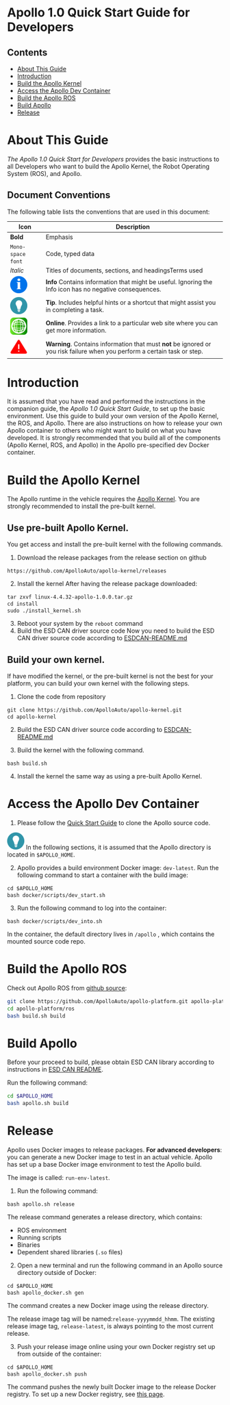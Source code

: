 # Apollo 1.0 Quick Start Guide for Developers

## Contents


* [About This Guide](#about-this-guide)
* [Introduction](#introduction)
* [Build the Apollo Kernel](#build-the-apollo-kernel)
* [Access the Apollo Dev Container](#access-the-apollo-dev-container)
* [Build the Apollo ROS](#build-the-apollo-ros)
* [Build Apollo](#build-apollo)
* [Release](#release)



# About This Guide

*The Apollo 1.0 Quick Start for Developers* provides the basic instructions to all Developers who want to build the Apollo Kernel, the Robot Operating System (ROS), and Apollo.


## Document Conventions

The following table lists the conventions that are used in this document:

| **Icon**                            | **Description**                          |
| ----------------------------------- | ---------------------------------------- |
| **Bold**                            | Emphasis                                 |
| `Mono-space font`                   | Code, typed data                         |
| _Italic_                            | Titles of documents, sections, and headingsTerms used |
| ![info](images/info_icon.png)       | **Info**  Contains information that might be useful.  Ignoring the Info icon has no negative consequences. |
| ![tip](images/tip_icon.png)         | **Tip**. Includes helpful hints or a shortcut that might assist you in completing a task. |
| ![online](images/online_icon.png)   | **Online**. Provides a link to a particular web site where you can get more information. |
| ![warning](images/warning_icon.png) | **Warning**. Contains information that must **not** be ignored or you risk failure when you perform a certain task or step. |

# Introduction

It is assumed that you have read and performed the instructions in the companion guide, the *Apollo 1.0 Quick Start Guide*, to set up the basic environment. Use this guide to build your own version of the Apollo Kernel, the ROS, and Apollo. There are also instructions on how to release your own Apollo container to others who might want to build on what you have developed.  It is strongly recommended that you build all of the components (Apollo Kernel, ROS, and Apollo) in the Apollo pre-specified dev Docker container.

# Build the Apollo Kernel

The Apollo runtime in the vehicle requires the [Apollo Kernel](https://github.com/ApolloAuto/apollo-kernel). You are strongly recommended to install the pre-built kernel.

## Use pre-built Apollo Kernel.

You get access and install the pre-built kernel with the following commands.

1. Download the release packages from the release section on github
```
https://github.com/ApolloAuto/apollo-kernel/releases
```
2. Install the kernel
After having the release package downloaded:
```
tar zxvf linux-4.4.32-apollo-1.0.0.tar.gz
cd install
sudo ./install_kernel.sh
```
3. Reboot your system by the `reboot` command
4. Build the ESD CAN driver source code
Now you need to build the ESD CAN driver source code according to [ESDCAN-README.md](https://github.com/ApolloAuto/apollo-kernel/blob/master/linux/ESDCAN-README.md)

## Build your own kernel.
If have modified the kernel, or the pre-built kernel is not the best for your platform, you can build your own kernel with the following steps.

1. Clone the code from repository
```
git clone https://github.com/ApolloAuto/apollo-kernel.git
cd apollo-kernel
```
2. Build the ESD CAN driver source code according to [ESDCAN-README.md](https://github.com/ApolloAuto/apollo-kernel/blob/master/linux/ESDCAN-README.md)

3. Build the kernel with the following command.
```
bash build.sh
```
4. Install the kernel the same way as using a pre-built Apollo Kernel.

# Access the Apollo Dev Container

1. Please follow the [Quick Start Guide](https://github.com/ApolloAuto/apollo/blob/master/docs/quickstart/apollo_1_0_quick_start.md) to clone the Apollo source code.

![tip](images/tip_icon.png) In the following sections, it is assumed that the Apollo directory is located in  `$APOLLO_HOME`.

2. Apollo provides a build environment Docker image: `dev-latest`.  Run the following command to start a container with the build image:
```
cd $APOLLO_HOME
bash docker/scripts/dev_start.sh
```

3. Run the following command to log into the container:
```
bash docker/scripts/dev_into.sh
```
In the container, the default directory lives in `/apollo` , which contains the mounted source code repo.


# Build the Apollo ROS

Check out Apollo ROS from [github source](https://github.com/ApolloAuto/apollo-platform):

```bash
git clone https://github.com/ApolloAuto/apollo-platform.git apollo-platform
cd apollo-platform/ros
bash build.sh build
```

# Build Apollo

Before your proceed to build, please obtain ESD CAN library according to instructions in [ESD CAN README](https://github.com/ApolloAuto/apollo/blob/master/third_party/can_card_library/esd_can/README.md).

Run the following command:

```bash
cd $APOLLO_HOME
bash apollo.sh build
```

# Release

Apollo uses Docker images to release packages. **For advanced developers**: you can generate a new Docker image to test in an actual vehicle. Apollo has set up a base Docker image environment to test the Apollo build.

The image is called: `run-env-latest`.

1. Run the following command:

```
bash apollo.sh release
```

The release command generates a release directory, which contains:

- ROS environment
- Running scripts
- Binaries
- Dependent shared libraries (`.so` files)

2. Open a new terminal and run the following command in an Apollo source directory outside of Docker:


```
cd $APOLLO_HOME
bash apollo_docker.sh gen
```

The command creates a new Docker image using the release directory.

The release image tag will be named:`release-yyyymmdd_hhmm`. The existing release image tag, `release-latest`, is always pointing to the most current release.

3. Push your release image online using your own Docker registry set up from outside of the container:


```
cd $APOLLO_HOME
bash apollo_docker.sh push
```

The command pushes the newly built Docker image to the release Docker registry. To set up a new Docker registry, see [this page](https://docs.docker.com/registry).
